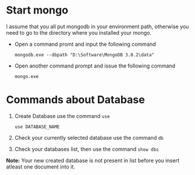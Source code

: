 # Start mongo

  I assume that you all put mongodb in your environment path, otherwise you need to go to the directory where you installed your mongo.

  * Open a command promt and input the following command 
    
    `mongodb.exe --dbpath "D:\Software\MongoDB 3.0.2\data"`
  * Open another command prompt and issue the following command 
   
    `mongo.exe`
  
# Commands about Database 

1. Create Database use the command `use`

    `use DATABASE_NAME`

2. Check your currently selected database use the command `db`
3. Check your databases list, then use the command `show dbs`

**Note:** Your new created database is not present in list before you insert atleast one document into it.


